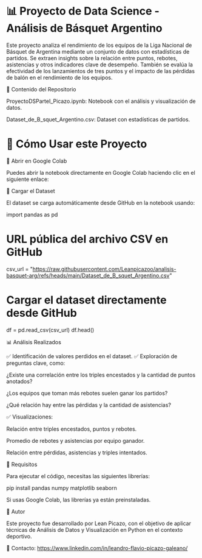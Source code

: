 # 📊 Proyecto de Data Science - Análisis de Básquet Argentino

Este proyecto analiza el rendimiento de los equipos de la Liga Nacional de Básquet de Argentina mediante un conjunto de datos con estadísticas de partidos. Se extraen insights sobre la relación entre puntos, rebotes, asistencias y otros indicadores clave de desempeño. También se evalúa la efectividad de los lanzamientos de tres puntos y el impacto de las pérdidas de balón en el rendimiento de los equipos.

📌 Contenido del Repositorio

ProyectoDSParteI_Picazo.ipynb: Notebook con el análisis y visualización de datos.

Dataset_de_B_squet_Argentino.csv: Dataset con estadísticas de partidos.


# 📂 Cómo Usar este Proyecto

🔹 Abrir en Google Colab

Puedes abrir la notebook directamente en Google Colab haciendo clic en el siguiente enlace:



🔹 Cargar el Dataset

El dataset se carga automáticamente desde GitHub en la notebook usando:

import pandas as pd

# URL pública del archivo CSV en GitHub
csv_url = "https://raw.githubusercontent.com/Leanpicazoo/analisis-basquet-arg/refs/heads/main/Dataset_de_B_squet_Argentino.csv"

# Cargar el dataset directamente desde GitHub
df = pd.read_csv(csv_url)
df.head()

📊 Análisis Realizados

✅ Identificación de valores perdidos en el dataset.
✅ Exploración de preguntas clave, como:

¿Existe una correlación entre los triples encestados y la cantidad de puntos anotados?

¿Los equipos que toman más rebotes suelen ganar los partidos?

¿Qué relación hay entre las pérdidas y la cantidad de asistencias?

✅ Visualizaciones:

Relación entre triples encestados, puntos y rebotes.

Promedio de rebotes y asistencias por equipo ganador.

Relación entre pérdidas, asistencias y triples intentados.

🚀 Requisitos

Para ejecutar el código, necesitas las siguientes librerías:

pip install pandas numpy matplotlib seaborn

Si usas Google Colab, las librerías ya están preinstaladas.

📝 Autor

Este proyecto fue desarrollado por Lean Picazo, con el objetivo de aplicar técnicas de Análisis de Datos y Visualización en Python en el contexto deportivo.

📧 Contacto: https://www.linkedin.com/in/leandro-flavio-picazo-galeano/

